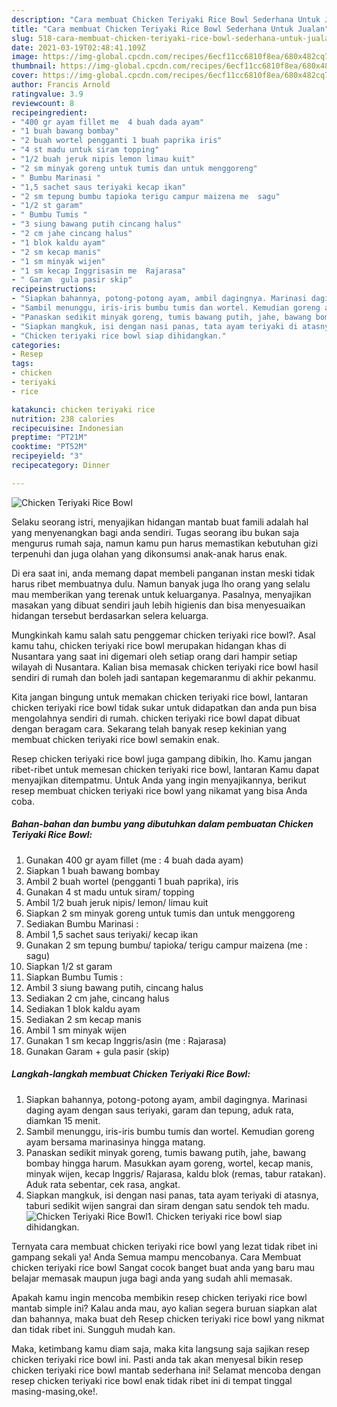 ```yaml
---
description: "Cara membuat Chicken Teriyaki Rice Bowl Sederhana Untuk Jualan"
title: "Cara membuat Chicken Teriyaki Rice Bowl Sederhana Untuk Jualan"
slug: 518-cara-membuat-chicken-teriyaki-rice-bowl-sederhana-untuk-jualan
date: 2021-03-19T02:48:41.109Z
image: https://img-global.cpcdn.com/recipes/6ecf11cc6810f8ea/680x482cq70/chicken-teriyaki-rice-bowl-foto-resep-utama.jpg
thumbnail: https://img-global.cpcdn.com/recipes/6ecf11cc6810f8ea/680x482cq70/chicken-teriyaki-rice-bowl-foto-resep-utama.jpg
cover: https://img-global.cpcdn.com/recipes/6ecf11cc6810f8ea/680x482cq70/chicken-teriyaki-rice-bowl-foto-resep-utama.jpg
author: Francis Arnold
ratingvalue: 3.9
reviewcount: 8
recipeingredient:
- "400 gr ayam fillet me  4 buah dada ayam"
- "1 buah bawang bombay"
- "2 buah wortel pengganti 1 buah paprika iris"
- "4 st madu untuk siram topping"
- "1/2 buah jeruk nipis lemon limau kuit"
- "2 sm minyak goreng untuk tumis dan untuk menggoreng"
- " Bumbu Marinasi "
- "1,5 sachet saus teriyaki kecap ikan"
- "2 sm tepung bumbu tapioka terigu campur maizena me  sagu"
- "1/2 st garam"
- " Bumbu Tumis "
- "3 siung bawang putih cincang halus"
- "2 cm jahe cincang halus"
- "1 blok kaldu ayam"
- "2 sm kecap manis"
- "1 sm minyak wijen"
- "1 sm kecap Inggrisasin me  Rajarasa"
- " Garam  gula pasir skip"
recipeinstructions:
- "Siapkan bahannya, potong-potong ayam, ambil dagingnya. Marinasi daging ayam dengan saus teriyaki, garam dan tepung, aduk rata, diamkan 15 menit."
- "Sambil menunggu, iris-iris bumbu tumis dan wortel. Kemudian goreng ayam bersama marinasinya hingga matang."
- "Panaskan sedikit minyak goreng, tumis bawang putih, jahe, bawang bombay hingga harum. Masukkan ayam goreng, wortel, kecap manis, minyak wijen, kecap Inggris/ Rajarasa, kaldu blok (remas, tabur ratakan). Aduk rata sebentar, cek rasa, angkat."
- "Siapkan mangkuk, isi dengan nasi panas, tata ayam teriyaki di atasnya, taburi sedikit wijen sangrai dan siram dengan satu sendok teh madu."
- "Chicken teriyaki rice bowl siap dihidangkan."
categories:
- Resep
tags:
- chicken
- teriyaki
- rice

katakunci: chicken teriyaki rice 
nutrition: 238 calories
recipecuisine: Indonesian
preptime: "PT21M"
cooktime: "PT52M"
recipeyield: "3"
recipecategory: Dinner

---
```



![Chicken Teriyaki Rice Bowl](https://img-global.cpcdn.com/recipes/6ecf11cc6810f8ea/680x482cq70/chicken-teriyaki-rice-bowl-foto-resep-utama.jpg)

Selaku seorang istri, menyajikan hidangan mantab buat famili adalah hal yang menyenangkan bagi anda sendiri. Tugas seorang ibu bukan saja mengurus rumah saja, namun kamu pun harus memastikan kebutuhan gizi terpenuhi dan juga olahan yang dikonsumsi anak-anak harus enak.

Di era  saat ini, anda memang dapat membeli panganan instan meski tidak harus ribet membuatnya dulu. Namun banyak juga lho orang yang selalu mau memberikan yang terenak untuk keluarganya. Pasalnya, menyajikan masakan yang dibuat sendiri jauh lebih higienis dan bisa menyesuaikan hidangan tersebut berdasarkan selera keluarga. 



Mungkinkah kamu salah satu penggemar chicken teriyaki rice bowl?. Asal kamu tahu, chicken teriyaki rice bowl merupakan hidangan khas di Nusantara yang saat ini digemari oleh setiap orang dari hampir setiap wilayah di Nusantara. Kalian bisa memasak chicken teriyaki rice bowl hasil sendiri di rumah dan boleh jadi santapan kegemaranmu di akhir pekanmu.

Kita jangan bingung untuk memakan chicken teriyaki rice bowl, lantaran chicken teriyaki rice bowl tidak sukar untuk didapatkan dan anda pun bisa mengolahnya sendiri di rumah. chicken teriyaki rice bowl dapat dibuat dengan beragam cara. Sekarang telah banyak resep kekinian yang membuat chicken teriyaki rice bowl semakin enak.

Resep chicken teriyaki rice bowl juga gampang dibikin, lho. Kamu jangan ribet-ribet untuk memesan chicken teriyaki rice bowl, lantaran Kamu dapat menyajikan ditempatmu. Untuk Anda yang ingin menyajikannya, berikut resep membuat chicken teriyaki rice bowl yang nikamat yang bisa Anda coba.

<!--inarticleads1-->

##### Bahan-bahan dan bumbu yang dibutuhkan dalam pembuatan Chicken Teriyaki Rice Bowl:

1. Gunakan 400 gr ayam fillet (me : 4 buah dada ayam)
1. Siapkan 1 buah bawang bombay
1. Ambil 2 buah wortel (pengganti 1 buah paprika), iris
1. Gunakan 4 st madu untuk siram/ topping
1. Ambil 1/2 buah jeruk nipis/ lemon/ limau kuit
1. Siapkan 2 sm minyak goreng untuk tumis dan untuk menggoreng
1. Sediakan  Bumbu Marinasi :
1. Ambil 1,5 sachet saus teriyaki/ kecap ikan
1. Gunakan 2 sm tepung bumbu/ tapioka/ terigu campur maizena (me : sagu)
1. Siapkan 1/2 st garam
1. Siapkan  Bumbu Tumis :
1. Ambil 3 siung bawang putih, cincang halus
1. Sediakan 2 cm jahe, cincang halus
1. Sediakan 1 blok kaldu ayam
1. Sediakan 2 sm kecap manis
1. Ambil 1 sm minyak wijen
1. Gunakan 1 sm kecap Inggris/asin (me : Rajarasa)
1. Gunakan  Garam + gula pasir (skip)




<!--inarticleads2-->

##### Langkah-langkah membuat Chicken Teriyaki Rice Bowl:

1. Siapkan bahannya, potong-potong ayam, ambil dagingnya. Marinasi daging ayam dengan saus teriyaki, garam dan tepung, aduk rata, diamkan 15 menit.
1. Sambil menunggu, iris-iris bumbu tumis dan wortel. Kemudian goreng ayam bersama marinasinya hingga matang.
1. Panaskan sedikit minyak goreng, tumis bawang putih, jahe, bawang bombay hingga harum. Masukkan ayam goreng, wortel, kecap manis, minyak wijen, kecap Inggris/ Rajarasa, kaldu blok (remas, tabur ratakan). Aduk rata sebentar, cek rasa, angkat.
1. Siapkan mangkuk, isi dengan nasi panas, tata ayam teriyaki di atasnya, taburi sedikit wijen sangrai dan siram dengan satu sendok teh madu.
<img src="//assets-global.cpcdn.com/assets/icons/button_play-2c75c40dde080a61004c1f40b05d8f140eaff45d7e9e6481dc71c63d2e7c4909.png" alt="Chicken Teriyaki Rice Bowl">1. Chicken teriyaki rice bowl siap dihidangkan.




Ternyata cara membuat chicken teriyaki rice bowl yang lezat tidak ribet ini gampang sekali ya! Anda Semua mampu mencobanya. Cara Membuat chicken teriyaki rice bowl Sangat cocok banget buat anda yang baru mau belajar memasak maupun juga bagi anda yang sudah ahli memasak.

Apakah kamu ingin mencoba membikin resep chicken teriyaki rice bowl mantab simple ini? Kalau anda mau, ayo kalian segera buruan siapkan alat dan bahannya, maka buat deh Resep chicken teriyaki rice bowl yang nikmat dan tidak ribet ini. Sungguh mudah kan. 

Maka, ketimbang kamu diam saja, maka kita langsung saja sajikan resep chicken teriyaki rice bowl ini. Pasti anda tak akan menyesal bikin resep chicken teriyaki rice bowl mantab sederhana ini! Selamat mencoba dengan resep chicken teriyaki rice bowl enak tidak ribet ini di tempat tinggal masing-masing,oke!.

